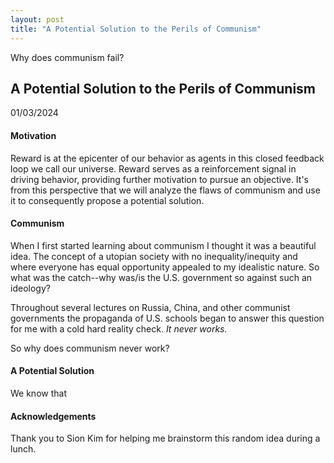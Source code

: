 ```yaml
---
layout: post
title: "A Potential Solution to the Perils of Communism"
---
```


Why does communism fail?

## A Potential Solution to the Perils of Communism
01/03/2024


#### Motivation
Reward is at the epicenter of our behavior as agents in this closed feedback loop we call our universe. Reward serves as a reinforcement signal in driving behavior, providing further motivation to pursue an objective. It's from this perspective that we will analyze the flaws of communism and use it to consequently propose a potential solution.


#### Communism

When I first started learning about communism I thought it was a beautiful idea. The concept of a utopian society with no inequality/inequity and where everyone has equal opportunity appealed to my idealistic nature. So what was the catch--why was/is the U.S. government so against such an ideology?

Throughout several lectures on Russia, China, and other communist governments the propaganda of U.S. schools began to answer this question for me with a cold hard reality check. *It never works.*

So why does communism never work?



<!-- most issues with communism stem from corruption in the government, so this is the problem we aim to solve -->

#### A Potential Solution

We know that 
<!-- make it so anyone in power agrees to live humbly after
    aka money/income capped to median american income, give away all -->


#### Acknowledgements
Thank you to Sion Kim for helping me brainstorm this random idea during a lunch.